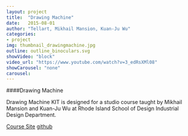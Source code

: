 ```yaml
---
layout: project
title:  "Drawing Machine"
date:   2015-08-01
author: "Tellart, Mikhail Mansion, Kuan-Ju Wu"
categories:
- project
img: thumbnail_drawingmachine.jpg
outline: outline_binoculars.svg
showVideo: "block"
video_url: "https://www.youtube.com/watch?v=3_edRsXMl08"
showCarousel: "none"
carousel:
---
```

####Drawing Machine

Drawing Machine KIT is designed for a studio course taught by Mikhail Mansion and Kuan-Ju Wu at Rhode Island School of Design Industrial Design Department.

[Course Site](https://sites.google.com/a/risd.edu/drawingmachines/home)
[github](https://github.com/drawing-machines/ID-20ST-15)
